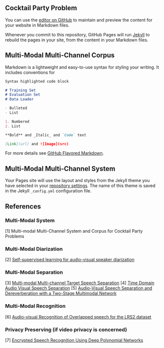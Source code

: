 ## Cocktail Party Problem

You can use the [editor on GitHub](https://github.com/ZhangAustin/cocktail_party/edit/master/README.md) to maintain and preview the content for your website in Markdown files.

Whenever you commit to this repository, GitHub Pages will run [Jekyll](https://jekyllrb.com/) to rebuild the pages in your site, from the content in your Markdown files.

## Multi-Modal Multi-Channel Corpus  

Markdown is a lightweight and easy-to-use syntax for styling your writing. It includes conventions for

```markdown
Syntax highlighted code block

# Training Set
# Evaluation Set
# Data Loader

- Bulleted
- List

1. Numbered
2. List

**Bold** and _Italic_ and `Code` text

[Link](url) and ![Image](src)
```

For more details see [GitHub Flavored Markdown](https://guides.github.com/features/mastering-markdown/).

## Multi-Modal Multi-Channel System

Your Pages site will use the layout and styles from the Jekyll theme you have selected in your [repository settings](https://github.com/ZhangAustin/cocktail_party/settings). The name of this theme is saved in the Jekyll `_config.yml` configuration file.

## References

### Multi-Modal System
[1] Multi-modal Multi-Channel System and Corpus for Cocktail Party Problems
### Multi-Modal Diarization
[2] [Self-supervised learning for audio-visual speaker diarization](https://arxiv.org/pdf/2002.05314)
### Multi-Modal Separation
[3] [Multi-modal Multi-channel Target Speech Separation](https://arxiv.org/pdf/2003.07032)
[4] [Time Domain Audio Visual Speech Separation](https://arxiv.org/pdf/1904.03760)
[5] [Audio-Visual Speech Separation and Dereverberation with a Two-Stage Multimodal Network](https://arxiv.org/pdf/1909.07352)
### Multi-Modal Recognition
[6] [Audio-visual Recognition of Overlapped speech for the LRS2 dataset](https://arxiv.org/pdf/2001.01656.pdf)
### Privacy Preserving (if video privacy is concerned)
[7] [Encrypted Speech Recognition Using Deep Polynomial Networks](https://arxiv.org/pdf/1905.05605)

